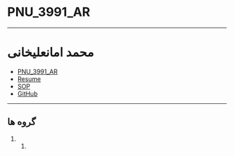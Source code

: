 # PNU_3991_AR
---------
# محمد امانعلیخانی
- [PNU_3991_AR](https://github.com/md-akhi/PNU_3991_AR)
- [Resume](http://md-akhi.github.io/) 
- [SOP](http://md-akhi.github.io//SOP/)
- [GitHub](https://github.com/md-akhi)
------------------
## گروه ها

1. 
     1. 
